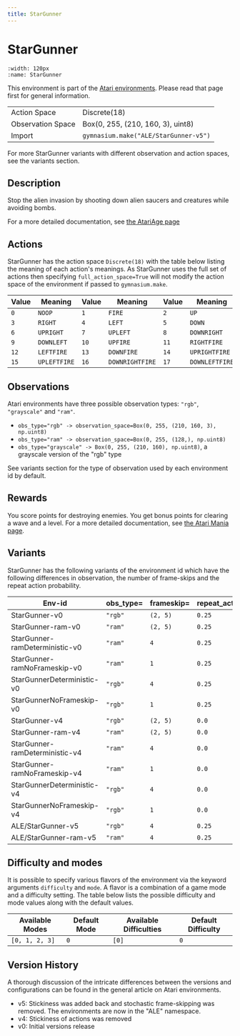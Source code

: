```yaml
---
title: StarGunner
---
```


# StarGunner

```{figure} ../../_static/videos/atari/star_gunner.gif
:width: 120px
:name: StarGunner
```

This environment is part of the <a href='..'>Atari environments</a>. Please read that page first for general information.

|   |   |
|---|---|
| Action Space | Discrete(18) |
| Observation Space | Box(0, 255, (210, 160, 3), uint8) |
| Import | `gymnasium.make("ALE/StarGunner-v5")` |

For more StarGunner variants with different observation and action spaces, see the variants section.

## Description

Stop the alien invasion by shooting down alien saucers and creatures while avoiding bombs.

For a more detailed documentation, see [the AtariAge page](http://www.atarimania.com/game-atari-2600-vcs-stargunner_16921.html)

## Actions

StarGunner has the action space `Discrete(18)` with the table below listing the meaning of each action's meanings.
As StarGunner uses the full set of actions then specifying `full_action_space=True` will not modify the action space of the environment if passed to `gymnasium.make`.

| Value   | Meaning      | Value   | Meaning         | Value   | Meaning        |
|---------|--------------|---------|-----------------|---------|----------------|
| `0`     | `NOOP`       | `1`     | `FIRE`          | `2`     | `UP`           |
| `3`     | `RIGHT`      | `4`     | `LEFT`          | `5`     | `DOWN`         |
| `6`     | `UPRIGHT`    | `7`     | `UPLEFT`        | `8`     | `DOWNRIGHT`    |
| `9`     | `DOWNLEFT`   | `10`    | `UPFIRE`        | `11`    | `RIGHTFIRE`    |
| `12`    | `LEFTFIRE`   | `13`    | `DOWNFIRE`      | `14`    | `UPRIGHTFIRE`  |
| `15`    | `UPLEFTFIRE` | `16`    | `DOWNRIGHTFIRE` | `17`    | `DOWNLEFTFIRE` |

## Observations

Atari environments have three possible observation types: `"rgb"`, `"grayscale"` and `"ram"`.

- `obs_type="rgb" -> observation_space=Box(0, 255, (210, 160, 3), np.uint8)`
- `obs_type="ram" -> observation_space=Box(0, 255, (128,), np.uint8)`
- `obs_type="grayscale" -> Box(0, 255, (210, 160), np.uint8)`, a grayscale version of the "rgb" type

See variants section for the type of observation used by each environment id by default.

## Rewards
You score points for destroying enemies. You get bonus points for clearing a wave and a level. For a more detailed documentation, see [the Atari Mania page](http://www.atarimania.com/game-atari-2600-vcs-stargunner_16921.html).

## Variants

StarGunner has the following variants of the environment id which have the following differences in observation,
the number of frame-skips and the repeat action probability.

| Env-id                         | obs_type=   | frameskip=   | repeat_action_probability=   |
|--------------------------------|-------------|--------------|------------------------------|
| StarGunner-v0                  | `"rgb"`     | `(2, 5)`     | `0.25`                       |
| StarGunner-ram-v0              | `"ram"`     | `(2, 5)`     | `0.25`                       |
| StarGunner-ramDeterministic-v0 | `"ram"`     | `4`          | `0.25`                       |
| StarGunner-ramNoFrameskip-v0   | `"ram"`     | `1`          | `0.25`                       |
| StarGunnerDeterministic-v0     | `"rgb"`     | `4`          | `0.25`                       |
| StarGunnerNoFrameskip-v0       | `"rgb"`     | `1`          | `0.25`                       |
| StarGunner-v4                  | `"rgb"`     | `(2, 5)`     | `0.0`                        |
| StarGunner-ram-v4              | `"ram"`     | `(2, 5)`     | `0.0`                        |
| StarGunner-ramDeterministic-v4 | `"ram"`     | `4`          | `0.0`                        |
| StarGunner-ramNoFrameskip-v4   | `"ram"`     | `1`          | `0.0`                        |
| StarGunnerDeterministic-v4     | `"rgb"`     | `4`          | `0.0`                        |
| StarGunnerNoFrameskip-v4       | `"rgb"`     | `1`          | `0.0`                        |
| ALE/StarGunner-v5              | `"rgb"`     | `4`          | `0.25`                       |
| ALE/StarGunner-ram-v5          | `"ram"`     | `4`          | `0.25`                       |

## Difficulty and modes

It is possible to specify various flavors of the environment via the keyword arguments `difficulty` and `mode`.
A flavor is a combination of a game mode and a difficulty setting. The table below lists the possible difficulty and mode values
along with the default values.

| Available Modes   | Default Mode   | Available Difficulties   | Default Difficulty   |
|-------------------|----------------|--------------------------|----------------------|
| `[0, 1, 2, 3]`    | `0`            | `[0]`                    | `0`                  |

## Version History

A thorough discussion of the intricate differences between the versions and configurations can be found in the general article on Atari environments.

* v5: Stickiness was added back and stochastic frame-skipping was removed. The environments are now in the "ALE" namespace.
* v4: Stickiness of actions was removed
* v0: Initial versions release
